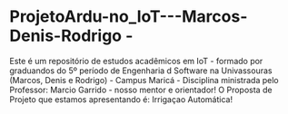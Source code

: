 # ProjetoArdu-no_IoT---Marcos-Denis-Rodrigo - 
Este é um repositório de estudos acadêmicos em IoT - formado por graduandos do 5º período de Engenharia d Software na Univassouras (Marcos, Denis e Rodrigo) - Campus Maricá - Disciplina ministrada pelo Professor: Marcio Garrido - nosso mentor e orientador!
O Proposta de Projeto que estamos apresentando é: Irrigaçao Automática!

